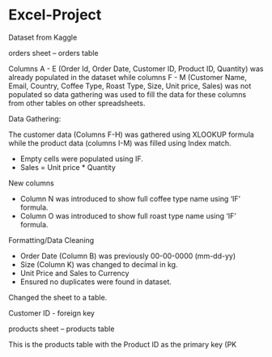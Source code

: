 # Excel-Project
Dataset from Kaggle

orders sheet  – orders table

Columns A - E (Order Id, Order Date, Customer ID, Product ID, Quantity) was already populated in the dataset while columns F - M (Customer Name, Email, Country, Coffee Type, Roast Type, Size, Unit price, Sales) was not populated so data gathering was used to fill the data for these columns from other tables on other spreadsheets.

Data Gathering:

The customer data (Columns F-H) was gathered using XLOOKUP formula while the product data (columns I-M) was filled using Index match.

-	Empty cells were populated using IF.
-	Sales = Unit price * Quantity

New columns
-	Column N was introduced to show full coffee type name using ‘IF’ formula.
-	Column O was introduced to show full roast type name using ‘IF’ formula.

Formatting/Data Cleaning
-	Order Date (Column B) was previously 00-00-0000 (mm-dd-yy)
-	Size (Column K) was changed to decimal in kg.
-	Unit Price and Sales to Currency
-	Ensured no duplicates were found in dataset.

Changed the sheet to a table. 

Customer ID - foreign key

products sheet – products table

This is the products table with the Product ID as the primary key (PK 
